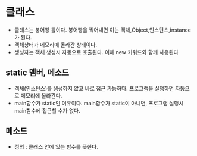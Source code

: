 # 클래스
* 클래스는 붕어빵 틀이다. 붕어빵을 찍어내면 이는 객체,Object,인스턴스,instance가 된다.
* 객체상태가 메모리에 올라간 상태이다. 
* 생성자는 객체 생성시 자동으로 호출된다. 이때 new 키워드와 함께 사용된다

## static 멤버, 메소드
* 객체(인스턴스)를 생성하지 않고 바로 접근 가능하다. 프로그램을 실행하면 자동으로 메모리에 올라간다. 
* main함수가 static인 이유이다. main함수가 static이 아니면, 프로그램 실행시 main함수에 접근할 수가 없다.

## 메소드
* 정의 : 클래스 안에 있는 함수를 뜻한다.